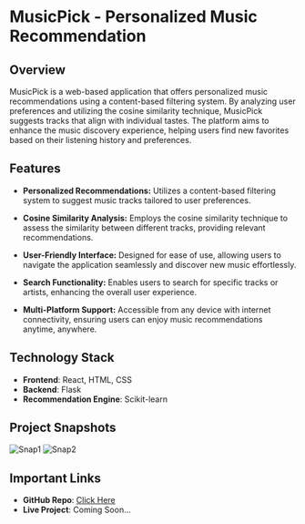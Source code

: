 # MusicPick - Personalized Music Recommendation

## Overview

MusicPick is a web-based application that offers personalized music recommendations using a content-based filtering system. By analyzing user preferences and utilizing the cosine similarity technique, MusicPick suggests tracks that align with individual tastes. The platform aims to enhance the music discovery experience, helping users find new favorites based on their listening history and preferences.

## Features

- **Personalized Recommendations:** Utilizes a content-based filtering system to suggest music tracks tailored to user preferences.

- **Cosine Similarity Analysis:** Employs the cosine similarity technique to assess the similarity between different tracks, providing relevant recommendations.

- **User-Friendly Interface:** Designed for ease of use, allowing users to navigate the application seamlessly and discover new music effortlessly.

- **Search Functionality:** Enables users to search for specific tracks or artists, enhancing the overall user experience.

- **Multi-Platform Support:** Accessible from any device with internet connectivity, ensuring users can enjoy music recommendations anytime, anywhere.

## Technology Stack

- **Frontend**: React, HTML, CSS
- **Backend**: Flask
- **Recommendation Engine**: Scikit-learn

## Project Snapshots
![Snap1]()
![Snap2]()

## Important Links
- **GitHub Repo**: [Click Here](https://github.com/Adm-2005/MusicPick)
- **Live Project**: Coming Soon...